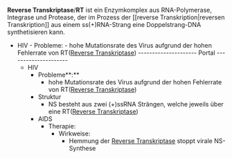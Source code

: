 **Reverse Transkriptase**/**RT** ist ein Enzymkomplex aus RNA-Polymerase, Integrase und Protease, der im Prozess der [[reverse Transkription|reversen Transkription]] aus einem ss(+)RNA-Strang eine Doppelstrang-DNA synthetisieren kann.


- HIV
		- Probleme:
			- hohe Mutationsrate des Virus aufgrund der hohen Fehlerrate von RT([Reverse Transkriptase](Reverse-Transkriptase.md))
--------------------- Portal ---------------------
	- HIV
		- Probleme**:**  
			- hohe Mutationsrate des Virus aufgrund der hohen Fehlerrate von RT([Reverse Transkriptase](Reverse-Transkriptase.md))
		- Struktur
			- NS besteht aus zwei (+)ssRNA Strängen, welche jeweils über eine RT([Reverse Transkriptase](Reverse-Transkriptase.md))
		- AIDS
			- Therapie:
				- Wirkweise:
					- Hemmung der [Reverse Transkriptase](Reverse-Transkriptase.md)  stoppt virale NS-Synthese  
